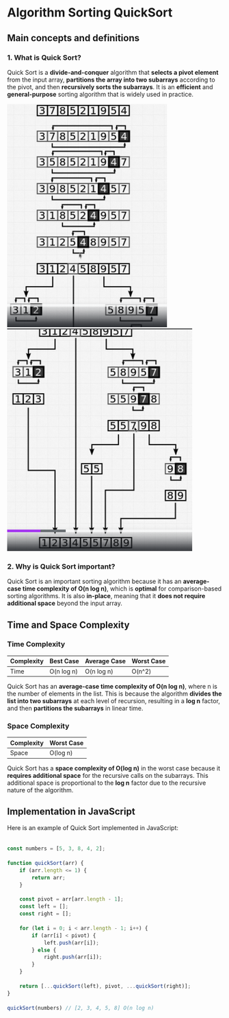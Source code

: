 # Algorithm Sorting QuickSort

## Main concepts and definitions

### 1. What is Quick Sort?

Quick Sort is a **divide-and-conquer** algorithm that **selects a pivot element** from the input array, **partitions the array into two subarrays** according to the pivot, and then **recursively sorts the subarrays**. It is an **efficient** and **general-purpose** sorting algorithm that is widely used in practice.

![Quick Sort](QuickSort.png)
![Quick Sort2 ](QuickSort2.png)

### 2. Why is Quick Sort important?

Quick Sort is an important sorting algorithm because it has an **average-case time complexity of O(n log n)**, which is **optimal** for comparison-based sorting algorithms. It is also **in-place**, meaning that it **does not require additional space** beyond the input array.

## Time and Space Complexity

### Time Complexity

| Complexity | Best Case | Average Case | Worst Case |
|------------|-----------|--------------|------------|
| Time       | O(n log n)| O(n log n)   | O(n^2)     |

Quick Sort has an **average-case time complexity of O(n log n)**, where n is the number of elements in the list. This is because the algorithm **divides the list into two subarrays** at each level of recursion, resulting in a **log n** factor, and then **partitions the subarrays** in linear time.

### Space Complexity

| Complexity | Worst Case |
|------------|------------|
| Space      | O(log n)   |

Quick Sort has a **space complexity of O(log n)** in the worst case because it **requires additional space** for the recursive calls on the subarrays. This additional space is proportional to the **log n** factor due to the recursive nature of the algorithm.

## Implementation in JavaScript

Here is an example of Quick Sort implemented in JavaScript:

```javascript

const numbers = [5, 3, 8, 4, 2];

function quickSort(arr) {
    if (arr.length <= 1) {
        return arr;
    }

    const pivot = arr[arr.length - 1];
    const left = [];
    const right = [];

    for (let i = 0; i < arr.length - 1; i++) {
        if (arr[i] < pivot) {
            left.push(arr[i]);
        } else {
            right.push(arr[i]);
        }
    }

    return [...quickSort(left), pivot, ...quickSort(right)];
}

quickSort(numbers) // [2, 3, 4, 5, 8] O(n log n)
```

